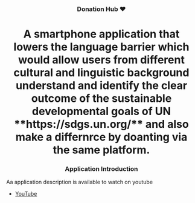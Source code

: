 <h3 align="center">Donation Hub ❤️</h3>

<h1 align= "center">A smartphone application that lowers the language barrier which would allow users from different cultural and linguistic background understand and identify the clear outcome of the sustainable developmental goals of UN **https://sdgs.un.org/** and also make a differnrce by doanting via the same platform.</h1>

<h3 align="center">Application Introduction</h3>

Aa application description is available to watch on youtube 

- [YouTube](https://youtu.be/NFlrrQAGWYg)
